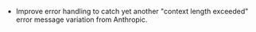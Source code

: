 - Improve error handling to catch yet another "context length exceeded" error message variation from Anthropic.